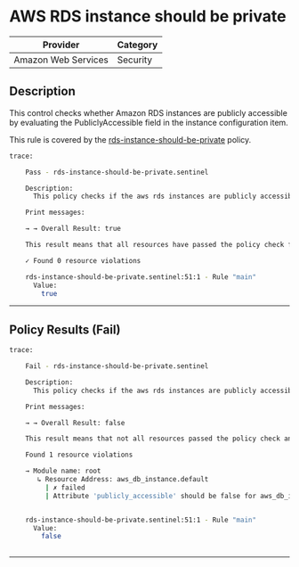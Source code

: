 # AWS RDS instance should be private

| Provider            | Category     |
|---------------------|--------------|
| Amazon Web Services | Security     |

## Description

This control checks whether Amazon RDS instances are publicly accessible by evaluating the PubliclyAccessible field in the instance configuration item.

This rule is covered by the [rds-instance-should-be-private](https://github.com/hashicorp/policy-library-FSBP-Policy-Set-for-AWS-Terraform/blob/main/policies/rds/rds-instance-should-be-private.sentinel) policy.

```bash
trace:

    Pass - rds-instance-should-be-private.sentinel

    Description:
      This policy checks if the aws rds instances are publicly accessible

    Print messages:

    → → Overall Result: true

    This result means that all resources have passed the policy check for the policy rds-instance-should-be-private.

    ✓ Found 0 resource violations

    rds-instance-should-be-private.sentinel:51:1 - Rule "main"
      Value:
        true

```

---

## Policy Results (Fail)
```bash
trace:

    Fail - rds-instance-should-be-private.sentinel

    Description:
      This policy checks if the aws rds instances are publicly accessible

    Print messages:

    → → Overall Result: false

    This result means that not all resources passed the policy check and the protected behavior is not allowed for the policy rds-instance-should-be-private.

    Found 1 resource violations

    → Module name: root
       ↳ Resource Address: aws_db_instance.default
         | ✗ failed
         | Attribute 'publicly_accessible' should be false for aws_db_instance resource. Refer to https://docs.aws.amazon.com/securityhub/latest/userguide/rds-controls.html#rds-2 for more details.


    rds-instance-should-be-private.sentinel:51:1 - Rule "main"
      Value:
        false
        
```

---